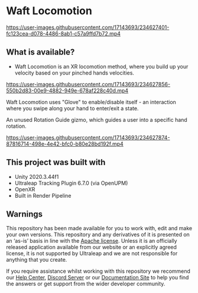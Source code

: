 <!--links-->
[apache]: http://www.apache.org/licenses/LICENSE-2.0 "Apache V2 License"
[contribute guide]: https://ultrahaptics.atlassian.net/wiki/spaces/~731335552/pages/3903455552/Unity+Hand+Interaction+Experiments+GitHub+Repo#Repo-%E2%80%98Rules%E2%80%99

<!--content-->
# Waft Locomotion
https://user-images.githubusercontent.com/17143693/234627401-fc123cea-d078-4486-8ab1-c57a9ffd7b72.mp4

## What is available?

* Waft Locomotion is an XR locomotion method, where you build up your velocity based on your pinched hands velocities.

https://user-images.githubusercontent.com/17143693/234627856-550b2d83-00e9-4882-949e-678af228c40d.mp4

Waft Locomotion uses "Glove" to enable/disable itself - an interaction where you swipe along your hand to enter/exit a state.

An unused Rotation Guide gizmo, which guides a user into a specific hand rotation.

https://user-images.githubusercontent.com/17143693/234627874-87816714-498e-4e42-bfc0-b80e28bd192f.mp4



## This project was built with

* Unity 2020.3.44f1
* Ultraleap Tracking Plugin 6.7.0 (via OpenUPM)
* OpenXR
* Built in Render Pipeline

## Warnings

This repository has been made available for you to work with, edit and make your own versions.
This repository and any derivatives of it is presented on an ‘as-is’ basis in line with the [Apache
license][apache]. Unless it is an officially released application available from our website or an explicitly
agreed license, it is not supported by Ultraleap and we are not responsible for anything that you
create.

If you require assistance whilst working with this repository we recommend our [Help Center](https://support.leapmotion.com/hc/en-us), [Discord Server](https://discord.gg/3VCndThqxS) or our [Documentation Site](https://docs.ultraleap.com/unity-api/) to help you find the answers or get support from the wider developer community.
